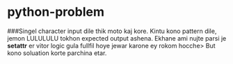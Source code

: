 # python-problem
###Singel character input dile thik moto kaj kore. Kintu kono pattern dile, jemon LULULULU tokhon expected output ashena. Ekhane ami nujte parsi je __setattr__ er vitor logic gula fullfil hoye jewar karone ey rokom hocche> But kono soluation korte parchina etar.  
